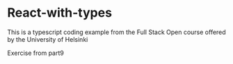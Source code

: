 # React-with-types
This is a typescript coding example from the Full Stack Open course offered by the University of Helsinki

Exercise from part9
